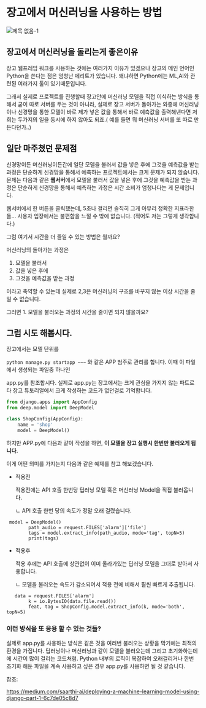 # 장고에서 머신러닝을 사용하는 방법

![제목 없음-1](https://user-images.githubusercontent.com/17822723/95010179-3757e180-0662-11eb-834a-5c9d0eb91e80.png)

## 장고에서 머신러닝을 돌리는게 좋은이유

장고 웹프레임 워크를 사용하는 것에는 여러가지 이유가 있겠으나 장고의 메인 언어인 Python을 쓴다는 점은 엄청난 메리트가 있습니다. 왜냐하면 Python에는 ML,AI와 관련된 여러가지 툴이 있기때문입니다. 

그래서 실제로 프로젝트를 진행할때 장고안에 머신러닝 모델을 직접 이식하는 방식을 통해서 굳이 따로 서버를 두는 것이 아니라, 실제로 장고 서버가 돌아가는 와중에 머신러닝이나 신경망을 통한 모델이 바로 제가 넣은 값을 통해서 바로 예측값을 출력해낸다면 저희는 두가지의 일을 동시에 하지 않아도 되죠.( 예를 들면 뭐 머신러닝 서버를 또 따로 만든다던가..)



## 일단 마주쳤던 문제점

신경망이든 머신러닝이든간에 일단 모델을 불러서 값을 넣은 후에 그것을 예측값을 받는 과정은 단순하게 신경망을 통해서 예측하는 프로젝트에서는 크게 문제가 되지 않습니다. 문제는 다음과 같은 **웹서버**에서 모델을 불러서 값을 넣은 후에 그것을 예측값을 받는 과정은 단순하게 신경망을 통해서 예측하는 과정은 시간 소비가 엄청나다는 게 문제입니다.

웹서버에서 한 버튼을 클릭했는데, 5초나 걸리면 솔직히 그게 아무리 정확한 지표라한들... 사용자 입장에서는 불편함을 느낄 수 밖에 없습니다. (적어도 저는 그렇게 생각합니다.)

그럼 여기서 시간을 더 줄일 수 있는 방법은 뭘까요? 

머신러닝의 돌아가는 과정은 

1. 모델을 불러서 
2. 값을 넣은 후에 
3. 그것을 예측값을 받는 과정

이라고 축약할 수 있는데 실제로 2,3은 머신러닝의 구조를 바꾸지 않는 이상 시간을 줄일 수 없습니다. 

그러면 1. 모델을 불러오는 과정의 시간을 줄이면 되지 않을까요?



## 그럼 시도 해봅시다.

장고에서는 모델 단위를 

 `python manage.py startapp ~~~` 와 같은 APP 범주로 관리를 합니다. 이때 이 파일에서 생성되는 파일중 하나인

app.py를 참조합시다. 실제로 app.py는 장고에서는 크게 관심을 가지지 않는 파트로 타 장고 튜토리얼에서 크게 작성하는 코드가 없던걸로 기억합니다.

```python
from django.apps import AppConfig
from deep.model import DeepModel

class ShopConfig(AppConfig):
    name = 'shop'
    model = DeepModel()
```

하지만 APP.py에 다음과 같이 작성을 하면, **이 모델을 장고 실행시 한번만 불러오게 됩니다.** 

이게 어떤 의미를 가지는지 다음과 같은 예제를 참고 해보겠습니다. 

- 적용전

  적용전에는 API 호출 한번당 딥러닝 모델 혹은 머신러닝 Model을 직접 불러옵니다. 

  ㄴ API 호출 한번 당의 속도가 정말 오래 걸렸습니다.

```
 model = DeepModel()
        path_audio = request.FILES['alarm']['file']
        tags = model.extract_info(path_audio, mode='tag', topN=5)
        print(tags)
```

- 적용후

  적용 후에는 API 호출에 상관없이 이미 올라가있는 딥러닝 모델을 그대로 받아서 사용합니다.

  ㄴ 모델을 불러오는 속도가 감소되어서 적용 전에 비해서 훨씬 빠르게 추출됩니다. 

```
   data = request.FILES['alarm']
        k = io.BytesIO(data.file.read())
        feat, tag = ShopConfig.model.extract_info(k, mode='both', topN=5)
```



### 이런 방식을 또 응용 할 수 있는 것들?

실제로 app.py를 사용하는 방식은 같은 것을 여러번 불러오는 상황을 막기에는 최적의 환경을 가집니다. 딥러닝이나 머신러닝과 같이 모델을 불러오는데 그리고 초기화하는데에 시간이 많이 걸리는 코드처럼. Python 내부의 로직이 복잡하여 오래걸리거나 한번 초기화 해둔 파일을 계속 사용하고 싶은 경우 app.py를 사용하면 될 것 같습니다. 



참조: 

https://medium.com/saarthi-ai/deploying-a-machine-learning-model-using-django-part-1-6c7de05c8d7




